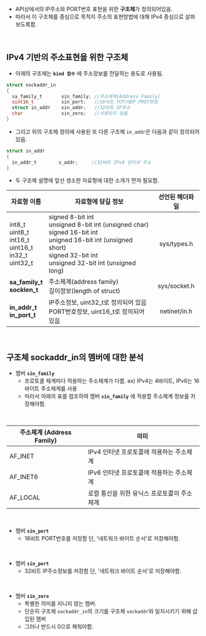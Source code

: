 * API상에서의 IP주소와 PORT번호 표현을 위한 **구조체**가 정의되어있음. 
* 따라서 이 구조체를 중심으로 목적지 주소의 표현방법에 대해 IPv4 중심으로 살펴보도록함.
<br>

## IPv4 기반의 주소표현을 위한 구조체<br>
* 아래의 구조체는 **`bind 함수`** 에 주소정보를 전달하는 용도로 사용됨.
```C 
struct sockaddr_in
{
  sa_family_t       sin_family; //주소체계(Address Family)
  uint16_t          sin_port;   //16비트 TCP/UDP PROT번호
  struct in_addr    sin_addr;   //32비트 IP주소
  char              sin_zero;   //사용되지 않음  
}
```
* 그리고 위의 구조체 정의에 사용된 또 다른 구조체 `in_addr`은 다음과 같이 정의되어 있음.
```C
struct in_addr
{
  in_addr_t        s_addr;     //32비트 IPv4 인터넷 주소
}
```
* 두 구조체 설명에 앞선 생소한 자료형에 대한 소개가 먼저 필요함. <br>

|자료형 이름|자료형에 담길 정보|선언된 헤더파일|
|------|---|:---:|
|int8_t <br> uint8_t <br> int16_t <br> uint16_t <br> in32_t <br> uint32_t |signed 8-bit int <br> unsigned 8-bit int (unsigned char) <br> signed 16-bit int <br> unigned 16-bit int (unsigned short) <br> signed 32-bit int <br> unsigned 32-bit int (unsigned long) |sys/types.h|
|**sa_family_t** <br> **socklen_t**|주소체계(address family) <br> 길이정보(length of struct) | sys/socket.h|
|**in_addr_t** <br> **in_port_t** |IP주소정보, uint32_t로 정의되어 있음 <br> PORT번호정보, uint16_t로 정의되어 있음 |netinet/in.h|

<br>

## 구조체 sockaddr_in의 멤버에 대한 분석 <br>
* 멤버 **`sin_family`**<br>
  + 프로토콜 체계마다 적용하는 주소체계가 다름. ex) IPv4는 4바이트, IPv6는 16바이트 주소체계를 사용
  + 따라서 아래의 표를 참조하여 멤버 **`sin_family`** 에 적용할 주소체계 정보를 저장해야함.

<br>

|주소체계 (Address Family)| 의미|
|-------|-------|
|AF_INET | IPv4 인터넷 프로토콜에 적용하는 주소체계 |
|AF_INET6| IPv6 인터넷 프로토콜에 적용하는 주소체계|
|AF_LOCAL| 로컬 통신을 위한 유닉스 프로토콜의 주소체계|

<br>

* 멤버 **`sin_port`**<br>
  + 16비트 PORT번호를 저장함 단, '네트워크 바이트 순서'로 저장해야함. 


<br>

* 멤버 **`sin_port`**<br>
  + 32비트 IP주소정보를 저장함 단, '네트워크 바이트 순서'로 저장해야함.

<br>

* 멤버 **`sin_zero`**<br>
  + 특별한 의미를 지니지 않는 멤버.
  + 단순히 구조체 `sockaddr_in`의 크기를 구조체 `sockaddr`와 일치시키기 위해 삽입된 멤버
  + 그러나 반드시 0으로 채워야함.
 
